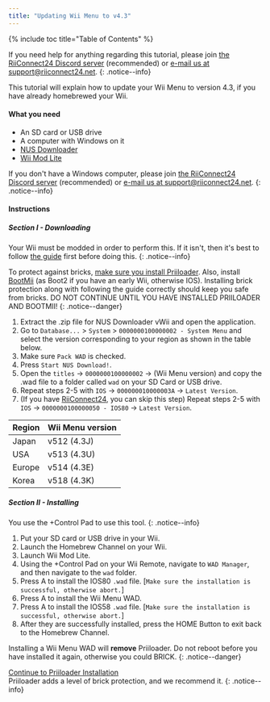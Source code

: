 ```yaml
---
title: "Updating Wii Menu to v4.3"
---
```


{% include toc title="Table of Contents" %}

If you need help for anything regarding this tutorial, please join [the RiiConnect24 Discord server](https://discord.gg/rc24) (recommended) or [e-mail us at support@riiconnect24.net](mailto:support@riiconnect24.net).
{: .notice--info}

This tutorial will explain how to update your Wii Menu to version 4.3, if you have already homebrewed your Wii.

#### What you need

* An SD card or USB drive
* A computer with Windows on it
* [NUS Downloader](https://github.com/WiiDatabase/nusdownloader/releases/latest)
* [Wii Mod Lite](https://oscwii.org/library/app/WiiModLite)

If you don't have a Windows computer, please join [the RiiConnect24 Discord server](https://discord.gg/rc24) (recommended) or [e-mail us at support@riiconnect24.net](mailto:support@riiconnect24.net).
{: .notice--info}

#### Instructions

##### Section I - Downloading

Your Wii must be modded in order to perform this. If it isn't, then it's best to follow [the guide](get-started) first before doing this.
{: .notice--info}

To protect against bricks, [make sure you install Priiloader](priiloader). Also, install [BootMii](bootmii) (as Boot2 if you have an early Wii, otherwise IOS). Installing brick protection along with following the guide correctly should keep you safe from bricks. DO NOT CONTINUE UNTIL YOU HAVE INSTALLED PRIILOADER AND BOOTMII!
{: .notice--danger}

1. Extract the .zip file for NUS Downloader vWii and open the application.
2. Go to `Database...` > `System` > `0000000100000002 - System Menu` and select the version corresponding to your region as shown in the table below.
3. Make sure `Pack WAD` is checked.
4. Press `Start NUS Download!`.
5. Open the `titles` -> `0000000100000002` -> (Wii Menu version) and copy the .wad file to a folder called `wad` on your SD Card or USB drive.
6. Repeat steps 2-5 with `IOS` -> `000000010000003A` -> `Latest Version`.
7. (If you have [RiiConnect24](riiconnect24), you can skip this step) Repeat steps 2-5 with `IOS` -> `0000000100000050 - IOS80` -> `Latest Version`.

| Region | Wii Menu version                                                               |
| ------ | ---------------------------------------- |
| Japan  | v512 (4.3J) |
| USA    | v513 (4.3U) |
| Europe | v514 (4.3E) |
| Korea  | v518 (4.3K) |

##### Section II - Installing

You use the +Control Pad to use this tool.
{: .notice--info}

1. Put your SD card or USB drive in your Wii.
2. Launch the Homebrew Channel on your Wii.
3. Launch Wii Mod Lite.
4. Using the +Control Pad on your Wii Remote, navigate to `WAD Manager`, and then navigate to the `wad` folder.
5. Press A to install the IOS80 `.wad` file. [`Make sure the installation is successful, otherwise abort.`]
6. Press A to install the Wii Menu WAD.
7. Press A to install the IOS58 `.wad` file. [`Make sure the installation is successful, otherwise abort.`]
8. After they are successfully installed, press the HOME Button to exit back to the Homebrew Channel.

Installing a Wii Menu WAD will **remove** Priiloader. Do not reboot before you have installed it again, otherwise you could BRICK.
{: .notice--danger}

[Continue to Priiloader Installation](priiloader)<br>
Priiloader adds a level of brick protection, and we recommend it.
{: .notice--info}
